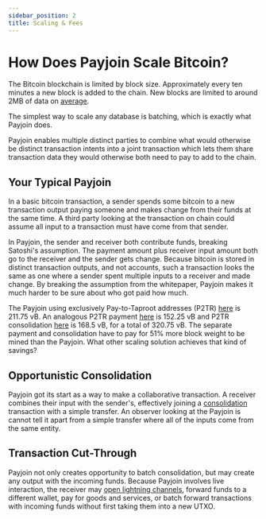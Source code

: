 ```yaml
---
sidebar_position: 2
title: Scaling & Fees
---
```

# How Does Payjoin Scale Bitcoin?
The Bitcoin blockchain is limited by block size. Approximately every ten minutes a new block is added to the chain. New blocks are limited to around 2MB of data on [average](https://bitcoin.stackexchange.com/a/116350).

The simplest way to scale any database is batching, which is exactly what Payjoin does.

Payjoin enables multiple distinct parties to combine what would otherwise be distinct transaction intents into a joint transaction which lets them share transaction data they would otherwise both need to pay to add to the chain.

## Your Typical Payjoin
In a basic bitcoin transaction, a sender spends some bitcoin to a new transaction output paying someone and makes change from their funds at the same time. A third party looking at the transaction on chain could assume all input to a transaction must have come from that sender.

In Payjoin, the sender and receiver both contribute funds, breaking Satoshi's assumption. The payment amount plus receiver input amount both go to the receiver and the sender gets change. Because bitcoin is stored in distinct transaction outputs, and not accounts, such a transaction looks the same as one where a sender spent multiple inputs to a receiver and made change. By breaking the assumption from the whitepaper, Payjoin makes it much harder to be sure about who got paid how much.

The Payjoin using exclusively Pay-to-Taproot addresses (P2TR) [here](https://mutinynet.com/tx/3c5436f1edf7d4c32a5ccf2448c1e963f52bb8a0fb6f8688d7e78a14e1cbe80b) is 211.75 vB. An analogous P2TR payment [here](https://mutinynet.com/tx/2c45dc6fef9feb32b9741cc3e6197eda94e1b0c45675e18818bfadce9fa94e20) is 152.25 vB and P2TR consolidation [here](https://mutinynet.com/tx/ef9263ed05c07f7ba933389eee7bfd62372e3dc4d1e697f96b7c66a215cc9b46) is 168.5 vB, for a total of 320.75 vB. The separate payment and consolidation have to pay for 51% more block weight to be mined than the Payjoin. What other scaling solution achieves that kind of savings?

## Opportunistic Consolidation
Payjoin got its start as a way to make a collaborative transaction. A receiver combines their input with the sender's, effectively joining a [consolidation](https://bitcoin.stackexchange.com/questions/103194/confused-about-utxo-management-and-consolidation) transaction with a simple transfer. An observer looking at the Payjoin is cannot tell it apart from a simple transfer where all of the inputs come from the same entity.

## Transaction Cut-Through
Payjoin not only creates opportunity to batch consolidation, but may create any output with the incoming funds. Because Payjoin involves live interaction, the receiver may [open lightning channels](./lightning), forward funds to a different wallet, pay for goods and services, or batch forward transactions with incoming funds without first taking them into a new UTXO.